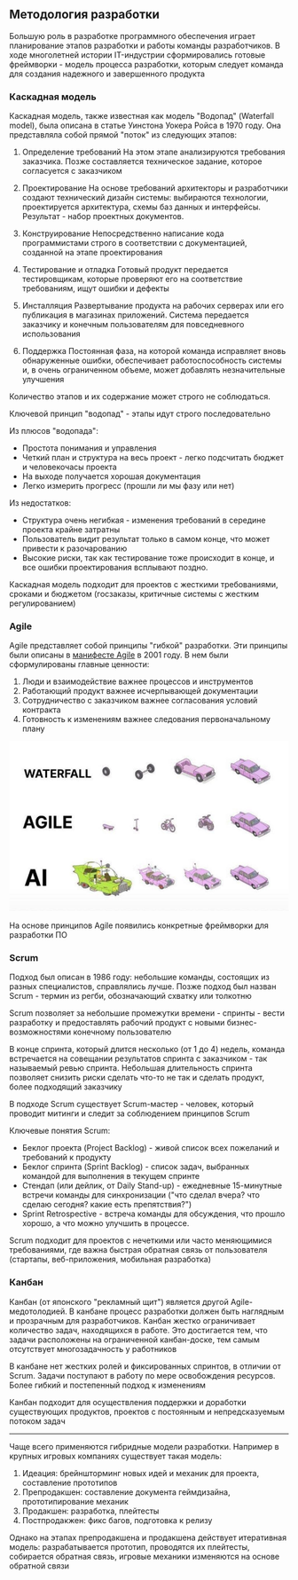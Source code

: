 ## Методология разработки

Большую роль в разработке программного обеспечения играет планирование этапов разработки и работы команды разработчиков. В ходе многолетней истории IT-индустрии сформировались готовые фреймворки - модель процесса разработки, которым следует команда для создания надежного и завершенного продукта

### Каскадная модель

Каскадная модель, также известная как модель "Водопад" (Waterfall model), была описана в статье Уинстона Уокера Ройса в 1970 году. Она представляла собой прямой "поток" из следующих этапов:

1. Определение требований
    На этом этапе анализируются требования заказчика. Позже составляется техническое задание, которое согласуется с заказчиком

2. Проектирование
    На основе требований архитекторы и разработчики создают технический дизайн системы: выбираются технологии, проектируется архитектура, схемы баз данных и интерфейсы. Результат - набор проектных документов.

3. Конструирование
    Непосредственно написание кода программистами строго в соответствии с документацией, созданной на этапе проектирования

4. Тестирование и отладка
    Готовый продукт передается тестировщикам, которые проверяют его на соответствие требованиям, ищут ошибки и дефекты

5. Инсталляция
    Развертывание продукта на рабочих серверах или его публикация в магазинах приложений. Система передается заказчику и конечным пользователям для повседневного использования

6. Поддержка
    Постоянная фаза, на которой команда исправляет вновь обнаруженные ошибки, обеспечивает работоспособность системы и, в очень ограниченном объеме, может добавлять незначительные улучшения

Количество этапов и их содержание может строго не соблюдаться. 

Ключевой принцип "водопад" - этапы идут строго последовательно

Из плюсов "водопада":

* Простота понимания и управления
* Четкий план и структура на весь проект - легко подсчитать бюджет и человекочасы проекта
* На выходе получается хорошая документация
* Легко измерить прогресс (прошли ли мы фазу или нет)

Из недостатков:

* Структура очень негибкая - изменения требований в середине проекта крайне затратны
* Пользователь видит результат только в самом конце, что может привести к разочарованию
* Высокие риски, так как тестирование тоже происходит в конце, и все ошибки проектирования всплывают поздно.

Каскадная модель подходит для проектов с жесткими требованиями, сроками и бюджетом (госзаказы, критичные системы с жестким регулированием)

### Agile

Agile представляет собой принципы "гибкой" разработки. Эти принципы были описаны в [манифесте Agile](https://agilemanifesto.org/iso/ru/manifesto.html) в 2001 году. В нем были сформулированы главные ценности:

1. Люди и взаимодействие важнее процессов и инструментов
2. Работающий продукт важнее исчерпывающей документации
3. Сотрудничество с заказчиком важнее согласования условий контракта
4. Готовность к изменениям важнее следования первоначальному плану

![Waterfall против Agile](images/waterfall_vs_agile.jpg)

На основе принципов Agile появились конкретные фреймворки для разработки ПО

### Scrum

Подход был описан в 1986 году: небольшие команды, состоящих из разных специалистов, справлялись лучше. Позже подход был назван Scrum - термин из регби, обозначающий схватку или толкотню

Scrum позволяет за небольшие промежутки времени - спринты - вести разработку и предоставлять рабочий продукт с новыми бизнес-возможностями конечному пользователю

В конце спринта, который длится несколько (от 1 до 4) недель, команда встречается на совещании результатов спринта с заказчиком - так называемый ревью спринта. Небольшая длительность спринта позволяет снизить риски сделать что-то не так и сделать продукт, более подходящий заказчику

В подходе Scrum существует Scrum-мастер - человек, который проводит митинги и следит за соблюдением принципов Scrum

Ключевые понятия Scrum:

* Беклог проекта (Project Backlog) - живой список всех пожеланий и требований к продукту
* Беклог спринта (Sprint Backlog) - список задач, выбранных командой для выполнения в текущем спринте
* Стендап (или дейлик, от Daily Stand-up) - ежедневные 15-минутные встречи команды для синхронизации ("что сделал вчера? что сделаю сегодня? какие есть препятствия?")
* Sprint Retrospective - встреча команды для обсуждения, что прошло хорошо, а что можно улучшить в процессе.

Scrum подходит для проектов с нечеткими или часто меняющимися требованиями, где важна быстрая обратная связь от пользователя (стартапы, веб-приложения, мобильная разработка)

### Канбан

Канбан (от японского "рекламный щит") является другой Agile-медотолодией. В канбане процесс разработки должен быть наглядным и прозрачным для разработчиков. Канбан жестко ограничивает количество задач, находящихся в работе. Это достигается тем, что задачи расположены на ограниченной канбан-доске, тем самым отсутствует многозадачность у работников

В канбане нет жестких ролей и фиксированных спринтов, в отличии от Scrum. Задачи поступают в работу по мере освобождения ресурсов. Более гибкий и постепенный подход к изменениям

Канбан подходит для осуществления поддержки и доработки существующих продуктов, проектов с постоянным и непредсказуемым потоком задач

---

Чаще всего применяются гибридные модели разработки. Например в крупных игровых компаниях существует такая модель:

1. Идеация: брейншторминг новых идей и механик для проекта, составление прототипов
2. Препродакшен: составление документа геймдизайна, прототипирование механик
3. Продакшен: разработка, плейтесты
4. Постпродакжен: фикс багов, подготовка к релизу

Однако на этапах препродакшена и продакшена действует итеративная модель: разрабатывается прототип, проводятся их плейтесты, собирается обратная связь, игровые механики изменяются на основе обратной связи
